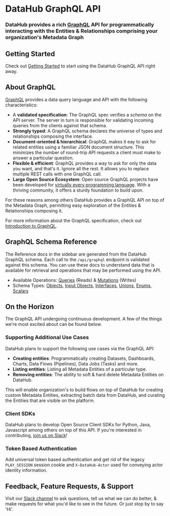 # DataHub GraphQL API

### DataHub provides a rich [GraphQL](https://graphql.org/) API for programmatically interacting with the Entities & Relationships comprising your organization's Metadata Graph

## Getting Started

Check out [Getting Started](./getting-started.md) to start using the DataHub GraphQL API right away. 

## About GraphQL 

[GraphQL](https://graphql.org/) provides a data query language and API with the following characteristics:

- A **validated specification**: The GraphQL spec verifies a *schema* on the API server. The server in turn is responsible
for validating incoming queries from the clients against that schema.
- **Strongly typed**: A GraphQL schema declares the universe of types and relationships composing the interface. 
- **Document-oriented & hierarchical**: GraphQL makes it eay to ask for related entities using a familiar JSON document
structure. This minimizes the number of round-trip API requests a client must make to answer a particular question.
- **Flexible & efficient**: GraphQL provides a way to ask for only the data you want, and that's it. Ignore all
the rest. It allows you to replace multiple REST calls with one GraphQL call.
- **Large Open Source Ecosystem**: Open source GraphQL projects have been developed for [virtually every programming language](https://graphql.org/code/). With a thriving
community, it offers a sturdy foundation to build upon. 
  
For these reasons among others DataHub provides a GraphQL API on top of the Metadata Graph,
permitting easy exploration of the Entities & Relationships composing it. 

For more information about the GraphQL specification, check out [Introduction to GraphQL](https://graphql.org/learn/). 

## GraphQL Schema Reference

The Reference docs in the sidebar are generated from the DataHub GraphQL schema. Each call to the `/api/graphql` endpoint is
validated against this schema. You can use these docs to understand data that is available for retrieval and operations 
that may be performed using the API.

- Available Operations: [Queries](/graphql/queries.md) (Reads) & [Mutations](/graphql/mutations.md) (Writes)
- Schema Types: [Objects](/graphql/objects.md), [Input Objects](/graphql/inputObjects.md), [Interfaces](/graphql/interfaces.md), [Unions](/graphql/unions.md), [Enums](/graphql/enums.md), [Scalars](/graphql/scalars.md)

## On the Horizon

The GraphQL API undergoing continuous development. A few of the things we're most excited about can be found below.

### Supporting Additional Use Cases

DataHub plans to support the following use cases via the GraphQL API:

- **Creating entities**: Programmatically creating Datasets, Dashboards, Charts, Data Flows (Pipelines), Data Jobs (Tasks) and more.
- **Listing entities**: Listing all Metadata Entities of a particular type. 
- **Removing entities**: The ability to soft & hard delete Metadata Entities on DataHub.

This will enable organization's to build flows on top of DataHub for creating custom Metadata Entities,
extracting batch data from DataHub, and curating the Entities that are visible on the platform. 

### Client SDKs

DataHub plans to develop Open Source Client SDKs for Python, Java, Javascript among others on top of this API. If you're interested
in contributing, [join us on Slack](https://datahubspace.slack.com/join/shared_invite/zt-nx7i0dj7-I3IJYC551vpnvvjIaNRRGw#/shared-invite/email)!

### Token Based Authentication

Add universal token based authentication and get rid of the legacy `PLAY_SESSION` session cookie and `X-DataHub-Actor` used
for conveying actor identity information. 

## Feedback, Feature Requests, & Support

Visit our [Slack channel](https://datahubspace.slack.com/join/shared_invite/zt-nx7i0dj7-I3IJYC551vpnvvjIaNRRGw#/shared-invite/email) to ask questions, tell us what we can do better, & make requests for what you'd like to see in the future. Or just 
stop by to say 'Hi'. 